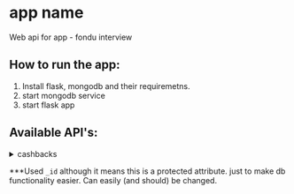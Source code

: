# app name

Web api for app - fondu interview

## How to run the app:

1. Install flask, mongodb and their requiremetns.
2. start mongodb service
3. start flask app

## Available API's:

<details>
<summary>cashbacks</summary>

`POST /cashback`

This endpoint is meant for merchant to post new cashback. Validations:

1. request
2. balance
3. screen
4. db

Example:

```python
import requests

cashback_params = {"cashback_id": 'goodId',
                   "amount": "10000",
                   "merchant_name": "Nike",
                   "customer_name": "goodName",
                   "customer_email": "goodUser@gmail.com"}
url = f'http://127.0.0.1:5000/cashback/'
resp = requests.post(url, params=cashback_params)
```

Returns:

| Status Code | Notes                                         | 
| ----------- | --------------------------------------------- | 
| 200         | on success - "cashback posted, id: <cashback_id>"
| 400         | Missing args - <exception message>
| 403         | "Reserve balance failed <exception message>"
| 403         | <exception message> , released balance status

</details>


***Used `_id` although it means this is a protected attribute. just to make db functionality easier. Can easily (and
should) be changed. 